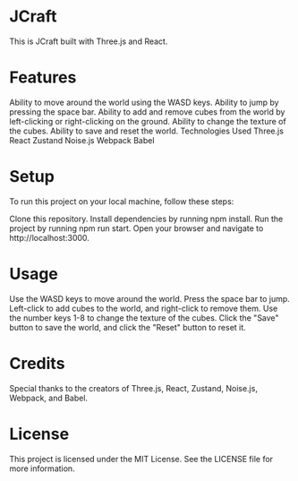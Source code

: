 <h1>JCraft</h1>
This is JCraft built with Three.js and React.

<h1>Features</h1>
Ability to move around the world using the WASD keys.
Ability to jump by pressing the space bar.
Ability to add and remove cubes from the world by left-clicking or right-clicking on the ground.
Ability to change the texture of the cubes.
Ability to save and reset the world.
Technologies Used
Three.js
React
Zustand
Noise.js
Webpack
Babel
<h1>Setup</h1>
To run this project on your local machine, follow these steps:

Clone this repository.
Install dependencies by running npm install.
Run the project by running npm run start.
Open your browser and navigate to http://localhost:3000.
<h1>Usage</h1>
Use the WASD keys to move around the world. Press the space bar to jump. Left-click to add cubes to the world, and right-click to remove them. Use the number keys 1-8 to change the texture of the cubes. Click the "Save" button to save the world, and click the "Reset" button to reset it.

<h1>Credits</h1>
Special thanks to the creators of Three.js, React, Zustand, Noise.js, Webpack, and Babel.

<h1>License</h1>
This project is licensed under the MIT License. See the LICENSE file for more information.
